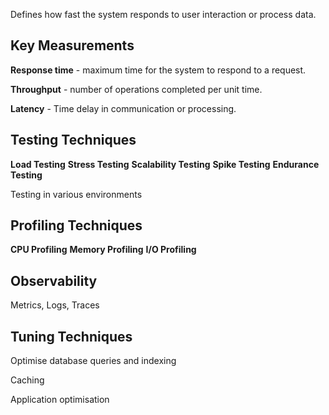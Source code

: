 Defines how fast the system responds to user interaction or process data.
## Key Measurements
**Response time** - maximum time for the system to respond to a request.

**Throughput** - number of operations completed per unit time.

**Latency** - Time delay in communication or processing.

## Testing Techniques
**Load Testing**
**Stress Testing**
**Scalability Testing**
**Spike Testing**
**Endurance Testing**

Testing in various environments

## Profiling Techniques
**CPU Profiling**
**Memory Profiling**
**I/O Profiling**

## Observability
Metrics, Logs, Traces

## Tuning Techniques
Optimise database queries and indexing

Caching

Application optimisation
